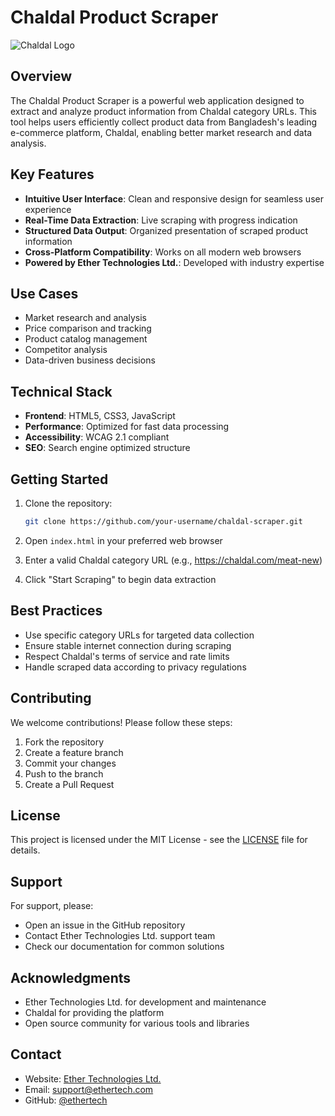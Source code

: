 # Chaldal Product Scraper

![Chaldal Logo](/logo.webp)

## Overview

The Chaldal Product Scraper is a powerful web application designed to extract and analyze product information from Chaldal category URLs. This tool helps users efficiently collect product data from Bangladesh's leading e-commerce platform, Chaldal, enabling better market research and data analysis.

## Key Features

- **Intuitive User Interface**: Clean and responsive design for seamless user experience
- **Real-Time Data Extraction**: Live scraping with progress indication
- **Structured Data Output**: Organized presentation of scraped product information
- **Cross-Platform Compatibility**: Works on all modern web browsers
- **Powered by Ether Technologies Ltd.**: Developed with industry expertise

## Use Cases

- Market research and analysis
- Price comparison and tracking
- Product catalog management
- Competitor analysis
- Data-driven business decisions

## Technical Stack

- **Frontend**: HTML5, CSS3, JavaScript
- **Performance**: Optimized for fast data processing
- **Accessibility**: WCAG 2.1 compliant
- **SEO**: Search engine optimized structure

## Getting Started

1. Clone the repository:

   ```bash
   git clone https://github.com/your-username/chaldal-scraper.git
   ```

2. Open `index.html` in your preferred web browser

3. Enter a valid Chaldal category URL (e.g., https://chaldal.com/meat-new)

4. Click "Start Scraping" to begin data extraction

## Best Practices

- Use specific category URLs for targeted data collection
- Ensure stable internet connection during scraping
- Respect Chaldal's terms of service and rate limits
- Handle scraped data according to privacy regulations

## Contributing

We welcome contributions! Please follow these steps:

1. Fork the repository
2. Create a feature branch
3. Commit your changes
4. Push to the branch
5. Create a Pull Request

## License

This project is licensed under the MIT License - see the [LICENSE](LICENSE) file for details.

## Support

For support, please:

- Open an issue in the GitHub repository
- Contact Ether Technologies Ltd. support team
- Check our documentation for common solutions

## Acknowledgments

- Ether Technologies Ltd. for development and maintenance
- Chaldal for providing the platform
- Open source community for various tools and libraries

## Contact

- Website: [Ether Technologies Ltd.](https://ethertech.com)
- Email: support@ethertech.com
- GitHub: [@ethertech](https://github.com/ethertech)
